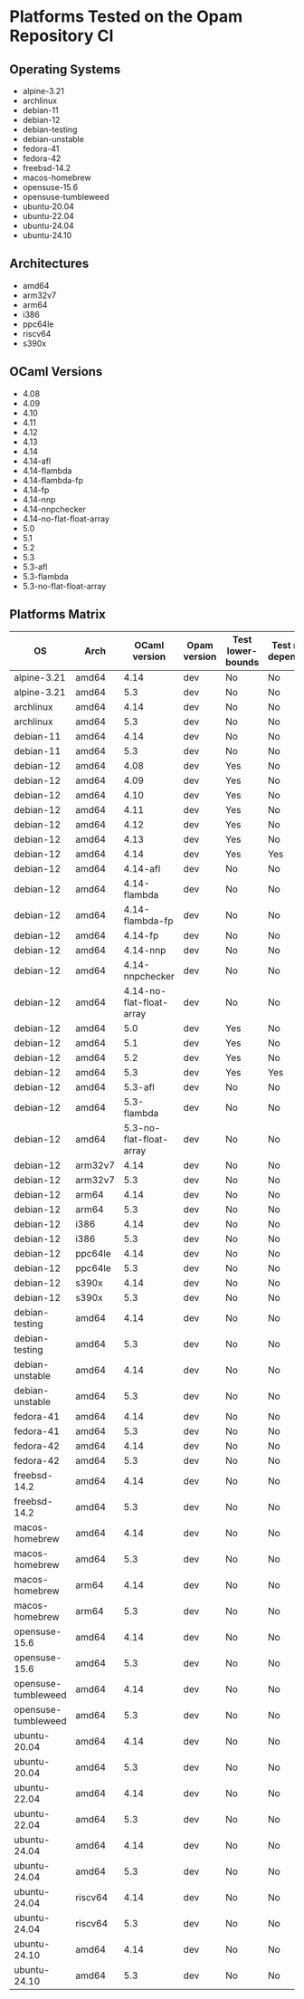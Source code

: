 # Platforms Tested on the Opam Repository CI

## Operating Systems

- alpine-3.21
- archlinux
- debian-11
- debian-12
- debian-testing
- debian-unstable
- fedora-41
- fedora-42
- freebsd-14.2
- macos-homebrew
- opensuse-15.6
- opensuse-tumbleweed
- ubuntu-20.04
- ubuntu-22.04
- ubuntu-24.04
- ubuntu-24.10

## Architectures

- amd64
- arm32v7
- arm64
- i386
- ppc64le
- riscv64
- s390x

## OCaml Versions

- 4.08
- 4.09
- 4.10
- 4.11
- 4.12
- 4.13
- 4.14
- 4.14-afl
- 4.14-flambda
- 4.14-flambda-fp
- 4.14-fp
- 4.14-nnp
- 4.14-nnpchecker
- 4.14-no-flat-float-array
- 5.0
- 5.1
- 5.2
- 5.3
- 5.3-afl
- 5.3-flambda
- 5.3-no-flat-float-array

## Platforms Matrix

|  OS | Arch | OCaml version |Opam version | Test lower-bounds | Test reverse dependencies |
| --- | --- | --- | --- | --- | --- |
| alpine-3.21 | amd64 | 4.14 | dev | No | No |
| alpine-3.21 | amd64 | 5.3 | dev | No | No |
| archlinux | amd64 | 4.14 | dev | No | No |
| archlinux | amd64 | 5.3 | dev | No | No |
| debian-11 | amd64 | 4.14 | dev | No | No |
| debian-11 | amd64 | 5.3 | dev | No | No |
| debian-12 | amd64 | 4.08 | dev | Yes | No |
| debian-12 | amd64 | 4.09 | dev | Yes | No |
| debian-12 | amd64 | 4.10 | dev | Yes | No |
| debian-12 | amd64 | 4.11 | dev | Yes | No |
| debian-12 | amd64 | 4.12 | dev | Yes | No |
| debian-12 | amd64 | 4.13 | dev | Yes | No |
| debian-12 | amd64 | 4.14 | dev | Yes | Yes |
| debian-12 | amd64 | 4.14-afl | dev | No | No |
| debian-12 | amd64 | 4.14-flambda | dev | No | No |
| debian-12 | amd64 | 4.14-flambda-fp | dev | No | No |
| debian-12 | amd64 | 4.14-fp | dev | No | No |
| debian-12 | amd64 | 4.14-nnp | dev | No | No |
| debian-12 | amd64 | 4.14-nnpchecker | dev | No | No |
| debian-12 | amd64 | 4.14-no-flat-float-array | dev | No | No |
| debian-12 | amd64 | 5.0 | dev | Yes | No |
| debian-12 | amd64 | 5.1 | dev | Yes | No |
| debian-12 | amd64 | 5.2 | dev | Yes | No |
| debian-12 | amd64 | 5.3 | dev | Yes | Yes |
| debian-12 | amd64 | 5.3-afl | dev | No | No |
| debian-12 | amd64 | 5.3-flambda | dev | No | No |
| debian-12 | amd64 | 5.3-no-flat-float-array | dev | No | No |
| debian-12 | arm32v7 | 4.14 | dev | No | No |
| debian-12 | arm32v7 | 5.3 | dev | No | No |
| debian-12 | arm64 | 4.14 | dev | No | No |
| debian-12 | arm64 | 5.3 | dev | No | No |
| debian-12 | i386 | 4.14 | dev | No | No |
| debian-12 | i386 | 5.3 | dev | No | No |
| debian-12 | ppc64le | 4.14 | dev | No | No |
| debian-12 | ppc64le | 5.3 | dev | No | No |
| debian-12 | s390x | 4.14 | dev | No | No |
| debian-12 | s390x | 5.3 | dev | No | No |
| debian-testing | amd64 | 4.14 | dev | No | No |
| debian-testing | amd64 | 5.3 | dev | No | No |
| debian-unstable | amd64 | 4.14 | dev | No | No |
| debian-unstable | amd64 | 5.3 | dev | No | No |
| fedora-41 | amd64 | 4.14 | dev | No | No |
| fedora-41 | amd64 | 5.3 | dev | No | No |
| fedora-42 | amd64 | 4.14 | dev | No | No |
| fedora-42 | amd64 | 5.3 | dev | No | No |
| freebsd-14.2 | amd64 | 4.14 | dev | No | No |
| freebsd-14.2 | amd64 | 5.3 | dev | No | No |
| macos-homebrew | amd64 | 4.14 | dev | No | No |
| macos-homebrew | amd64 | 5.3 | dev | No | No |
| macos-homebrew | arm64 | 4.14 | dev | No | No |
| macos-homebrew | arm64 | 5.3 | dev | No | No |
| opensuse-15.6 | amd64 | 4.14 | dev | No | No |
| opensuse-15.6 | amd64 | 5.3 | dev | No | No |
| opensuse-tumbleweed | amd64 | 4.14 | dev | No | No |
| opensuse-tumbleweed | amd64 | 5.3 | dev | No | No |
| ubuntu-20.04 | amd64 | 4.14 | dev | No | No |
| ubuntu-20.04 | amd64 | 5.3 | dev | No | No |
| ubuntu-22.04 | amd64 | 4.14 | dev | No | No |
| ubuntu-22.04 | amd64 | 5.3 | dev | No | No |
| ubuntu-24.04 | amd64 | 4.14 | dev | No | No |
| ubuntu-24.04 | amd64 | 5.3 | dev | No | No |
| ubuntu-24.04 | riscv64 | 4.14 | dev | No | No |
| ubuntu-24.04 | riscv64 | 5.3 | dev | No | No |
| ubuntu-24.10 | amd64 | 4.14 | dev | No | No |
| ubuntu-24.10 | amd64 | 5.3 | dev | No | No |
